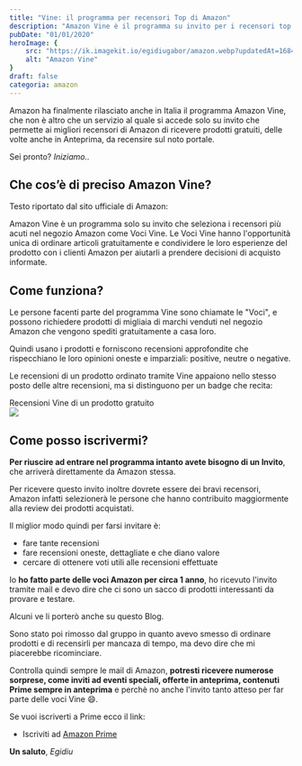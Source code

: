 ```yaml
---
title: "Vine: il programma per recensori Top di Amazon"
description: "Amazon Vine è il programma su invito per i recensori top di Amazon"
pubDate: "01/01/2020"
heroImage: {
    src: "https://ik.imagekit.io/egidiugabor/amazon.webp?updatedAt=1684082589597",
    alt: "Amazon Vine"
}
draft: false
categoria: amazon
---
```


Amazon ha finalmente rilasciato anche in Italia il programma Amazon Vine, che non è altro che un servizio al quale si accede solo su invito che permette ai migliori recensori di Amazon di ricevere prodotti gratuiti, delle volte anche in Anteprima, da recensire sul noto portale.

Sei pronto? _Iniziamo.._

## Che cos’è di preciso Amazon Vine?

Testo riportato dal sito ufficiale di Amazon:

<div class="quote">Amazon Vine è un programma solo su invito che seleziona i recensori più acuti nel negozio Amazon come Voci Vine. Le Voci Vine hanno l'opportunità unica di ordinare articoli gratuitamente e condividere le loro esperienze del prodotto con i clienti Amazon per aiutarli a prendere decisioni di acquisto informate.</div>

## Come funziona?
Le persone facenti parte del programma Vine sono chiamate le "Voci", e possono richiedere prodotti di migliaia di marchi venduti nel negozio Amazon che vengono spediti gratuitamente a casa loro.

Quindi usano i prodotti e forniscono recensioni approfondite che rispecchiano le loro opinioni oneste e imparziali: positive, neutre o negative.

Le recensioni di un prodotto ordinato tramite Vine appaiono nello stesso posto delle altre recensioni, ma si distinguono per un badge che recita:
<div class="quote">Recensioni Vine di un prodotto gratuito</div>
<div class="postImage"><img src="https://ik.imagekit.io/egidiugabor/Amazon_Vine_Esempio.png?updatedAt=1684085944190"><div>

## Come posso iscrivermi?

**Per riuscire ad entrare nel programma intanto avete bisogno di un Invito**, che arriverà direttamente da Amazon stessa.

Per ricevere questo invito inoltre dovrete essere dei bravi recensori, Amazon infatti selezionerà le persone che hanno contribuito maggiormente alla review dei prodotti acquistati.

Il miglior modo quindi per farsi invitare è:
- fare tante recensioni
- fare recensioni oneste, dettagliate e che diano valore
- cercare di ottenere voti utili alle recensioni effettuate

Io **ho fatto parte delle voci Amazon per circa 1 anno**, ho ricevuto l'invito tramite mail e devo dire che ci sono un sacco di prodotti interessanti da provare e testare.

Alcuni ve li porterò anche su questo Blog.

Sono stato poi rimosso dal gruppo in quanto avevo smesso di ordinare prodotti e di recensirli per mancaza di tempo, ma devo dire che mi piacerebbe ricominciare.

Controlla quindi sempre le mail di Amazon, **potresti ricevere numerose sorprese, come inviti ad eventi speciali, offerte in anteprima, contenuti Prime sempre in anteprima** e perchè no anche l'invito tanto atteso per far parte delle voci Vine 😄.

Se vuoi iscriverti a Prime ecco il link:
- Iscriviti ad [Amazon Prime](http://www.amazon.it/amazonprime?tag=f0be0-21)


**Un saluto**, _Egidiu_





